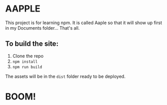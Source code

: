 # AAPPLE

This project is for learning npm. It is called Aaple so that it will show up first in my Documents folder... That's all.

## To build the site:

1. Clone the repo
2. `npm install`
3. `npm run build`

The assets will be in the `dist` folder ready to be deployed.

# BOOM!